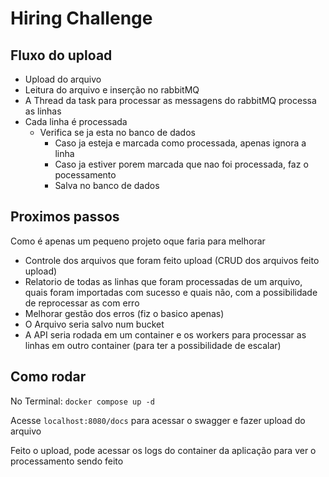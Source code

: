 # Hiring Challenge

## Fluxo do upload

- Upload do arquivo
- Leitura do arquivo e inserção no rabbitMQ
- A Thread da task para processar as messagens do rabbitMQ processa as linhas
- Cada linha é processada
  - Verifica se ja esta no banco de dados
    - Caso ja esteja e marcada como processada, apenas ignora a linha
    - Caso ja estiver porem marcada que nao foi processada, faz o pocessamento
    - Salva no banco de dados


## Proximos passos

Como é apenas um pequeno projeto oque faria para melhorar

- Controle dos arquivos que foram feito upload (CRUD dos arquivos feito upload)
- Relatorio de todas as linhas que foram processadas de um arquivo, quais foram importadas com sucesso e quais não, com a possibilidade de reprocessar as com erro
- Melhorar gestão dos erros (fiz o basico apenas)
- O Arquivo seria salvo num bucket
- A API seria rodada em um container e os workers para processar as linhas em outro container (para ter a possibilidade de escalar)


## Como rodar

No Terminal: `docker compose up -d`

Acesse `localhost:8080/docs` para acessar o swagger e fazer upload do arquivo

Feito o upload, pode acessar os logs do container da aplicação para ver o processamento sendo feito
